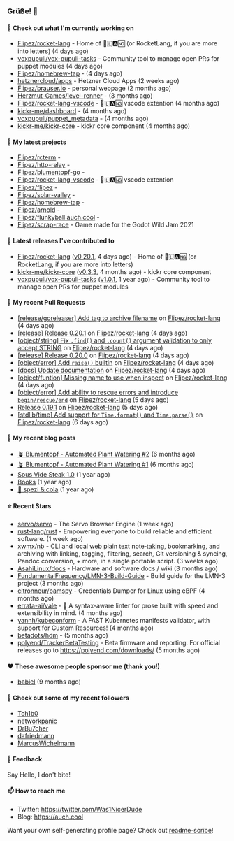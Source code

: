 ### Grüße! 👋

#### 👷 Check out what I'm currently working on

- [Flipez/rocket-lang](https://github.com/Flipez/rocket-lang) - Home of 🚀🇱🅰🆖 (or RocketLang, if you are more into letters) (4 days ago)
- [voxpupuli/vox-pupuli-tasks](https://github.com/voxpupuli/vox-pupuli-tasks) - Community tool to manage open PRs for puppet modules (4 days ago)
- [Flipez/homebrew-tap](https://github.com/Flipez/homebrew-tap) -  (4 days ago)
- [hetznercloud/apps](https://github.com/hetznercloud/apps) - Hetzner Cloud Apps (2 weeks ago)
- [Flipez/brauser.io](https://github.com/Flipez/brauser.io) - personal webpage (2 months ago)
- [Herzmut-Games/level-renner](https://github.com/Herzmut-Games/level-renner) -  (3 months ago)
- [Flipez/rocket-lang-vscode](https://github.com/Flipez/rocket-lang-vscode) - 🚀🇱🅰🆖 vscode extention (4 months ago)
- [kickr-me/dashboard](https://github.com/kickr-me/dashboard) -  (4 months ago)
- [voxpupuli/puppet_metadata](https://github.com/voxpupuli/puppet_metadata) -  (4 months ago)
- [kickr-me/kickr-core](https://github.com/kickr-me/kickr-core) - kickr core component (4 months ago)

#### 🌱 My latest projects

- [Flipez/rcterm](https://github.com/Flipez/rcterm) - 
- [Flipez/http-relay](https://github.com/Flipez/http-relay) - 
- [Flipez/blumentopf-go](https://github.com/Flipez/blumentopf-go) - 
- [Flipez/rocket-lang-vscode](https://github.com/Flipez/rocket-lang-vscode) - 🚀🇱🅰🆖 vscode extention
- [Flipez/flipez](https://github.com/Flipez/flipez) - 
- [Flipez/solar-valley](https://github.com/Flipez/solar-valley) - 
- [Flipez/homebrew-tap](https://github.com/Flipez/homebrew-tap) - 
- [Flipez/arnold](https://github.com/Flipez/arnold) - 
- [Flipez/flunkyball.auch.cool](https://github.com/Flipez/flunkyball.auch.cool) - 
- [Flipez/scrap-race](https://github.com/Flipez/scrap-race) - Game made for the Godot Wild Jam 2021


#### 🔭 Latest releases I've contributed to

- [Flipez/rocket-lang](https://github.com/Flipez/rocket-lang) ([v0.20.1](https://github.com/Flipez/rocket-lang/releases/tag/v0.20.1), 4 days ago) - Home of 🚀🇱🅰🆖 (or RocketLang, if you are more into letters)
- [kickr-me/kickr-core](https://github.com/kickr-me/kickr-core) ([v0.3.3](https://github.com/kickr-me/kickr-core/releases/tag/v0.3.3), 4 months ago) - kickr core component
- [voxpupuli/vox-pupuli-tasks](https://github.com/voxpupuli/vox-pupuli-tasks) ([v1.0.1](https://github.com/voxpupuli/vox-pupuli-tasks/releases/tag/v1.0.1), 1 year ago) - Community tool to manage open PRs for puppet modules

#### 🔨 My recent Pull Requests

- [[release/goreleaser] Add tag to archive filename](https://github.com/Flipez/rocket-lang/pull/150) on [Flipez/rocket-lang](https://github.com/Flipez/rocket-lang) (4 days ago)
- [[release] Release 0.20.1](https://github.com/Flipez/rocket-lang/pull/149) on [Flipez/rocket-lang](https://github.com/Flipez/rocket-lang) (4 days ago)
- [[object/string] Fix `.find()` and `.count()`  argument validation to only accept STRING](https://github.com/Flipez/rocket-lang/pull/147) on [Flipez/rocket-lang](https://github.com/Flipez/rocket-lang) (4 days ago)
- [[release] Release 0.20.0](https://github.com/Flipez/rocket-lang/pull/146) on [Flipez/rocket-lang](https://github.com/Flipez/rocket-lang) (4 days ago)
- [[object/error] Add `raise()` builtin](https://github.com/Flipez/rocket-lang/pull/145) on [Flipez/rocket-lang](https://github.com/Flipez/rocket-lang) (4 days ago)
- [[docs] Update documentation](https://github.com/Flipez/rocket-lang/pull/144) on [Flipez/rocket-lang](https://github.com/Flipez/rocket-lang) (4 days ago)
- [[object/funtion] Missing name to use when inspect](https://github.com/Flipez/rocket-lang/pull/143) on [Flipez/rocket-lang](https://github.com/Flipez/rocket-lang) (4 days ago)
- [[object/error] Add ability to rescue errors and introduce `begin/rescue/end`](https://github.com/Flipez/rocket-lang/pull/142) on [Flipez/rocket-lang](https://github.com/Flipez/rocket-lang) (5 days ago)
- [Release 0.19.1](https://github.com/Flipez/rocket-lang/pull/141) on [Flipez/rocket-lang](https://github.com/Flipez/rocket-lang) (5 days ago)
- [[stdlib/time] Add support for `Time.format()` and `Time.parse()`](https://github.com/Flipez/rocket-lang/pull/140) on [Flipez/rocket-lang](https://github.com/Flipez/rocket-lang) (6 days ago)

#### 📜 My recent blog posts

- [🪴 Blumentopf - Automated Plant Watering #2](https://auch.cool/posts/2022/blumentopf-2/) (6 months ago)
- [🪴 Blumentopf - Automated Plant Watering #1](https://auch.cool/posts/2022/blumentopf-1/) (6 months ago)
- [Sous Vide Steak 1.0](https://auch.cool/posts/2021/sous-vide/sous-vide-steak-1.0/) (1 year ago)
- [Books](https://auch.cool/books/) (1 year ago)
- [🥤 spezi &amp; cola](https://auch.cool/spezi/) (1 year ago)

#### ⭐ Recent Stars

- [servo/servo](https://github.com/servo/servo) - The Servo Browser Engine (1 week ago)
- [rust-lang/rust](https://github.com/rust-lang/rust) - Empowering everyone to build reliable and efficient software. (1 week ago)
- [xwmx/nb](https://github.com/xwmx/nb) - CLI and local web plain text note‑taking, bookmarking, and archiving with linking, tagging, filtering, search, Git versioning &amp; syncing, Pandoc conversion, &#43; more, in a single portable script. (3 weeks ago)
- [AsahiLinux/docs](https://github.com/AsahiLinux/docs) - Hardware and software docs / wiki (3 months ago)
- [FundamentalFrequency/LMN-3-Build-Guide](https://github.com/FundamentalFrequency/LMN-3-Build-Guide) - Build guide for the LMN-3 project (3 months ago)
- [citronneur/pamspy](https://github.com/citronneur/pamspy) - Credentials Dumper for Linux using eBPF (4 months ago)
- [errata-ai/vale](https://github.com/errata-ai/vale) - :pencil: A syntax-aware linter for prose built with speed and extensibility in mind. (4 months ago)
- [yannh/kubeconform](https://github.com/yannh/kubeconform) - A FAST Kubernetes manifests validator, with support for Custom Resources! (4 months ago)
- [betadots/hdm](https://github.com/betadots/hdm) -  (5 months ago)
- [polyend/TrackerBetaTesting](https://github.com/polyend/TrackerBetaTesting) - Beta firmware and reporting. For official releases go to https://polyend.com/downloads/ (5 months ago)

#### ❤️ These awesome people sponsor me (thank you!)

- [babiel](https://github.com/babiel) (9 months ago)

#### 👯 Check out some of my recent followers

- [Tch1b0](https://github.com/Tch1b0)
- [networkpanic](https://github.com/networkpanic)
- [DrBu7cher](https://github.com/DrBu7cher)
- [dafriedmann](https://github.com/dafriedmann)
- [MarcusWichelmann](https://github.com/MarcusWichelmann)

#### 💬 Feedback

Say Hello, I don't bite!

#### 📫 How to reach me

- Twitter: https://twitter.com/Was1NicerDude
- Blog: https://auch.cool

Want your own self-generating profile page? Check out [readme-scribe](https://github.com/muesli/readme-scribe)!
